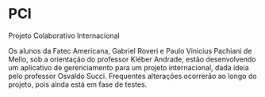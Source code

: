 # PCI
Projeto Colaborativo Internacional

Os alunos da Fatec Americana, Gabriel Roveri e Paulo Vinicius Pachiani de Mello, sob a orientação do professor Kléber Andrade, estão desenvolvendo
um aplicativo de gerenciamento para um projeto internacional, dada ideia pelo professor Osvaldo Succi.
Frequentes alterações ocorrerão ao longo do projeto, pois ainda está em fase de testes.
